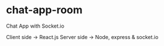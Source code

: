 # chat-app-room
Chat App with Socket.io

Client side -> React.js
Server side -> Node, express & socket.io
